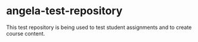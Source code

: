 angela-test-repository
========
This test repository is being used to test student assignments and to create course content. 
